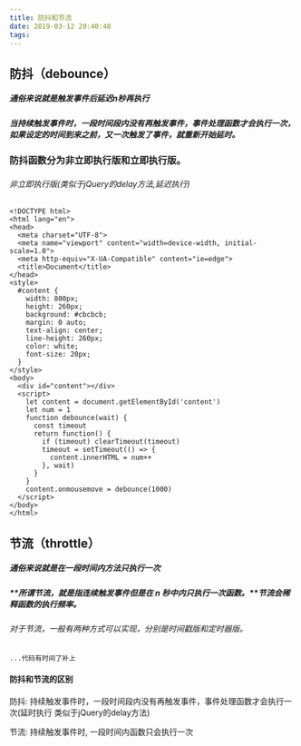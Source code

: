 ```yaml
---
title: 防抖和节流
date: 2019-03-12 20:40:48
tags:
---
```


## 防抖（debounce）

##### 通俗来说就是触发事件后延迟n秒再执行

##### 当持续触发事件时，一段时间段内没有再触发事件，事件处理函数才会执行一次，如果设定的时间到来之前，又一次触发了事件，就重新开始延时。

### 防抖函数分为非立即执行版和立即执行版。

###### 非立即执行版(类似于jQuery的delay方法,延迟执行)

```
<!DOCTYPE html>
<html lang="en">
<head>
  <meta charset="UTF-8">
  <meta name="viewport" content="width=device-width, initial-scale=1.0">
  <meta http-equiv="X-UA-Compatible" content="ie=edge">
  <title>Document</title>
</head>
<style>
  #content {
    width: 800px;
    height: 260px;
    background: #cbcbcb;
    margin: 0 auto;
    text-align: center;
    line-height: 260px;
    color: white;
    font-size: 20px;
  }
</style>
<body>
  <div id="content"></div>
  <script>
  	let content = document.getElementById('content')
    let num = 1
    function debounce(wait) { 
      const timeout
      return function() {
        if (timeout) clearTimeout(timeout)
        timeout = setTimeout(() => {
          content.innerHTML = num++
        }, wait)
      }
    }
    content.onmousemove = debounce(1000)
  </script>
</body>
</html>
```

## 节流（throttle）

##### 通俗来说就是在一段时间内方法只执行一次

##### **所谓节流，就是指连续触发事件但是在 n 秒中内只执行一次函数。**节流会稀释函数的执行频率。

###### 对于节流，一般有两种方式可以实现，分别是时间戳版和定时器版。

```
...代码有时间了补上
```

#### 防抖和节流的区别

防抖: 持续触发事件时，一段时间段内没有再触发事件，事件处理函数才会执行一次(延时执行 类似于jQuery的delay方法)

节流: 持续触发事件时, 一段时间内函数只会执行一次